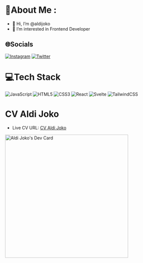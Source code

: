 # 💫About Me :
- 👋 Hi, I’m @aldijoko
- 👀 I’m interested in Frontend Developer

## 🌐Socials
[![Instagram](https://img.shields.io/badge/Instagram-%23E4405F.svg?logo=Instagram&logoColor=white)](https://instagram.com/aldijoko_aljok) [![Twitter](https://img.shields.io/badge/Twitter-%231DA1F2.svg?logo=Twitter&logoColor=white)](https://twitter.com/aldijokosp) 

# 💻Tech Stack
![JavaScript](https://img.shields.io/badge/javascript-%23323330.svg?style=for-the-badge&logo=javascript&logoColor=%23F7DF1E) ![HTML5](https://img.shields.io/badge/html5-%23E34F26.svg?style=for-the-badge&logo=html5&logoColor=white) ![CSS3](https://img.shields.io/badge/css3-%231572B6.svg?style=for-the-badge&logo=css3&logoColor=white) ![React](https://img.shields.io/badge/react-%2320232a.svg?style=for-the-badge&logo=react&logoColor=%2361DAFB) ![Svelte](https://img.shields.io/badge/svelte-%23f1413d.svg?style=for-the-badge&logo=svelte&logoColor=white) ![TailwindCSS](https://img.shields.io/badge/tailwindcss-%2338B2AC.svg?style=for-the-badge&logo=tailwind-css&logoColor=white)

# CV Aldi Joko

- Live CV URL: [CV Aldi Joko](https://verdant-kelpie-b5e5bb.netlify.app/)

<a href="https://app.daily.dev/aldijoko"><img src="https://api.daily.dev/devcards/0a576bdd52fe4c4ca8bdd5528881a074.png?r=fe8" width="400" alt="Aldi Joko's Dev Card"/></a>
